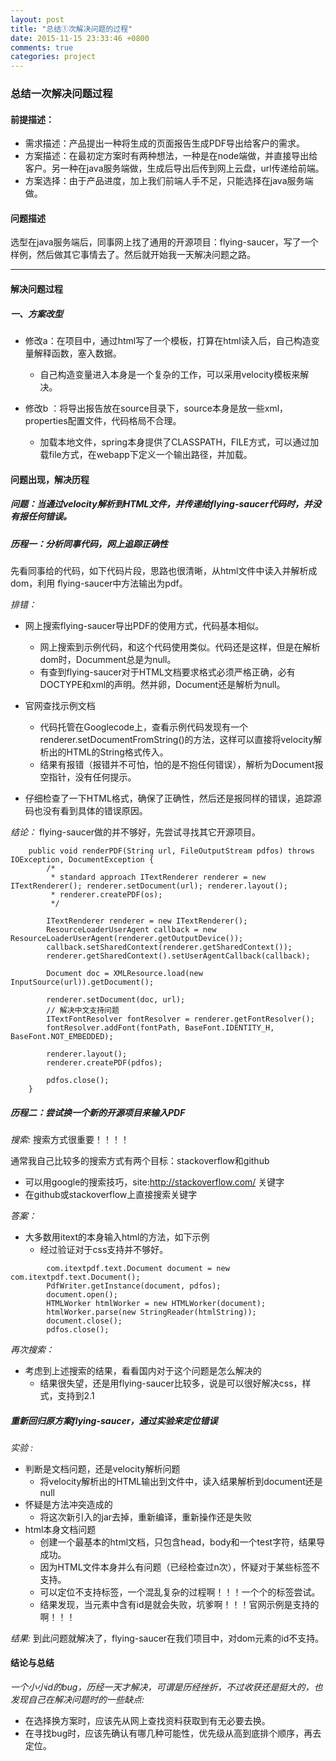 ```yaml
---
layout: post
title: "总结①次解决问题的过程"
date: 2015-11-15 23:33:46 +0800
comments: true
categories: project
---  
```


<!--more-->   
  
### 总结一次解决问题过程   
     
#### 前提描述：  
  
* 需求描述：产品提出一种将生成的页面报告生成PDF导出给客户的需求。  
* 方案描述：在最初定方案时有两种想法，一种是在node端做，并直接导出给客户。另一种在java服务端做，生成后导出后传到网上云盘，url传递给前端。  
* 方案选择：由于产品进度，加上我们前端人手不足，只能选择在java服务端做。    

#### 问题描述  
  
选型在java服务端后，同事网上找了通用的开源项目：flying-saucer，写了一个样例，然后做其它事情去了。然后就开始我一天解决问题之路。

------   

#### 解决问题过程      

##### 一、方案改型   
   
* 修改a：在项目中，通过html写了一个模板，打算在html读入后，自己构造变量解释函数，塞入数据。  
  * 自己构造变量进入本身是一个复杂的工作，可以采用velocity模板来解决。  

  
  
* 修改b ：将导出报告放在source目录下，source本身是放一些xml，properties配置文件，代码格局不合理。  
  * 加载本地文件，spring本身提供了CLASSPATH，FILE方式，可以通过加载file方式，在webapp下定义一个输出路径，并加载。   

#### 问题出现，解决历程   
  
##### 问题：当通过velocity解析到HTML文件，并传递给flying-saucer代码时，并没有报任何错误。  

##### 历程一：分析同事代码，网上追踪正确性  
先看同事给的代码，如下代码片段，思路也很清晰，从html文件中读入并解析成dom，利用  flying-saucer中方法输出为pdf。    

_排错：_  

* 网上搜索flying-saucer导出PDF的使用方式，代码基本相似。  
  
  * 网上搜索到示例代码，和这个代码使用类似。代码还是这样，但是在解析dom时，Documment总是为null。    
  * 有查到flying-saucer对于HTML文档要求格式必须严格正确，必有DOCTYPE和xml的声明。然并卵，Document还是解析为null。  
  
* 官网查找示例文档  
  *  代码托管在Googlecode上，查看示例代码发现有一个renderer.setDocumentFromString()的方法，这样可以直接将velocity解析出的HTML的String格式传入。
  *  结果有报错（报错并不可怕，怕的是不抱任何错误），解析为Document报空指针，没有任何提示。    

* 仔细检查了一下HTML格式，确保了正确性，然后还是报同样的错误，追踪源码也没有看到具体的错误原因。  

_结论：_  flying-saucer做的并不够好，先尝试寻找其它开源项目。


```  
    public void renderPDF(String url, FileOutputStream pdfos) throws IOException, DocumentException {
        /*
         * standard approach ITextRenderer renderer = new ITextRenderer(); renderer.setDocument(url); renderer.layout();
         * renderer.createPDF(os);
         */

        ITextRenderer renderer = new ITextRenderer();
        ResourceLoaderUserAgent callback = new ResourceLoaderUserAgent(renderer.getOutputDevice());
        callback.setSharedContext(renderer.getSharedContext());
        renderer.getSharedContext().setUserAgentCallback(callback);

        Document doc = XMLResource.load(new InputSource(url)).getDocument();

        renderer.setDocument(doc, url);
        // 解决中文支持问题
        ITextFontResolver fontResolver = renderer.getFontResolver();
        fontResolver.addFont(fontPath, BaseFont.IDENTITY_H, BaseFont.NOT_EMBEDDED);

        renderer.layout();
        renderer.createPDF(pdfos);

        pdfos.close();
    }      
```      

##### 历程二：尝试换一个新的开源项目来输入PDF  

_搜索:_ 搜索方式很重要！！！！    

通常我自己比较多的搜索方式有两个目标：stackoverflow和github    

* 可以用google的搜索技巧，site:http://stackoverflow.com/  关键字  
* 在github或stackoverflow上直接搜索关键字  

_答案：_    

* 大多数用itext的本身输入html的方法，如下示例  
  * 经过验证对于css支持并不够好。  

```  
        com.itextpdf.text.Document document = new com.itextpdf.text.Document();
        PdfWriter.getInstance(document, pdfos);
        document.open();
        HTMLWorker htmlWorker = new HTMLWorker(document);
        htmlWorker.parse(new StringReader(htmlString));
        document.close();
        pdfos.close();    
```       
        
_再次搜索：_  

* 考虑到上述搜索的结果，看看国内对于这个问题是怎么解决的    
  * 结果很失望，还是用flying-saucer比较多，说是可以很好解决css，样式，支持到2.1  


##### 重新回归原方案flying-saucer，通过实验来定位错误
 
_实验 :_     

* 判断是文档问题，还是velocity解析问题  
	* 将velocity解析出的HTML输出到文件中，读入结果解析到document还是null  
* 怀疑是方法冲突造成的  
  * 将这次新引入的jar去掉，重新编译，重新操作还是失败  
* html本身文档问题  
	* 创建一个最基本的html文档，只包含head，body和一个test字符，结果导成功。  
	* 因为HTML文件本身并么有问题（已经检查过n次），怀疑对于某些标签不支持。  
	* 可以定位不支持标签，一个混乱复杂的过程啊！！！一个个的标签尝试。
	* 结果发现，当元素中含有id是就会失败，坑爹啊！！！官网示例是支持的啊！！！  

_结果:_ 到此问题就解决了，flying-saucer在我们项目中，对dom元素的id不支持。  

#### 结论与总结    

_一个小小id的bug，历经一天才解决，可谓是历经挫折，不过收获还是挺大的，也发现自己在解决问题时的一些缺点:_  

* 在选择换方案时，应该先从网上查找资料获取到有无必要去换。  
* 在寻找bug时，应该先确认有哪几种可能性，优先级从高到底排个顺序，再去定位。     
      



 

